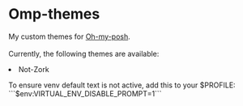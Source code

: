 # Omp-themes
My custom themes for [Oh-my-posh](https://ohmyposh.dev).<br>
<br>
Currently, the following themes are available:
<li> Not-Zork

To ensure venv default text is not active, add this to your $PROFILE:
```$env:VIRTUAL_ENV_DISABLE_PROMPT=1```